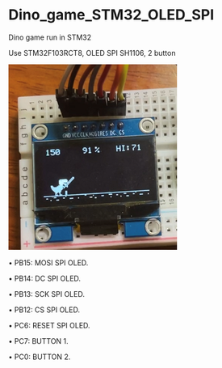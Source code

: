 # Dino_game_STM32_OLED_SPI
Dino game run in STM32

Use STM32F103RCT8, OLED SPI SH1106, 2 button


![alt text](https://github.com/xavis123/Dino_game_STM32_OLED_SPI/blob/c6e8a94b23d246fa953ada3cb53f23e79e41ec63/IMG_2112.png?raw=true)



•	PB15: MOSI SPI OLED.

•	PB14: DC SPI OLED.

•	PB13: SCK SPI OLED.

•	PB12: CS SPI OLED.

•	PC6: RESET SPI  OLED.

•	PC7: BUTTON 1.

•	PC0: BUTTON 2.


